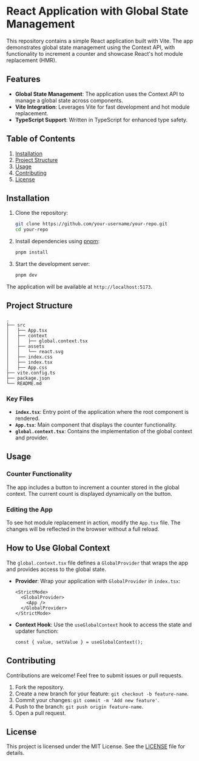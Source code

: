 # React Application with Global State Management

This repository contains a simple React application built with Vite. The app demonstrates global state management using the Context API, with functionality to increment a counter and showcase React's hot module replacement (HMR).

## Features

- **Global State Management**: The application uses the Context API to manage a global state across components.
- **Vite Integration**: Leverages Vite for fast development and hot module replacement.
- **TypeScript Support**: Written in TypeScript for enhanced type safety.

## Table of Contents

1. [Installation](#installation)
2. [Project Structure](#project-structure)
3. [Usage](#usage)
4. [Contributing](#contributing)
5. [License](#license)

## Installation

1. Clone the repository:

   ```bash
   git clone https://github.com/your-username/your-repo.git
   cd your-repo
   ```

2. Install dependencies using [pnpm](https://pnpm.io):

   ```bash
   pnpm install
   ```

3. Start the development server:
   ```bash
   pnpm dev
   ```

The application will be available at `http://localhost:5173`.

## Project Structure

```
.
├── src
│   ├── App.tsx
│   ├── context
│   │   ├── global.context.tsx
│   ├── assets
│   │   └── react.svg
│   ├── index.css
│   ├── index.tsx
│   ├── App.css
├── vite.config.ts
├── package.json
└── README.md
```

### Key Files

- **`index.tsx`**: Entry point of the application where the root component is rendered.
- **`App.tsx`**: Main component that displays the counter functionality.
- **`global.context.tsx`**: Contains the implementation of the global context and provider.

## Usage

### Counter Functionality

The app includes a button to increment a counter stored in the global context. The current count is displayed dynamically on the button.

### Editing the App

To see hot module replacement in action, modify the `App.tsx` file. The changes will be reflected in the browser without a full reload.

## How to Use Global Context

The `global.context.tsx` file defines a `GlobalProvider` that wraps the app and provides access to the global state.

- **Provider**:
  Wrap your application with `GlobalProvider` in `index.tsx`:

  ```tsx
  <StrictMode>
    <GlobalProvider>
      <App />
    </GlobalProvider>
  </StrictMode>
  ```

- **Context Hook**:
  Use the `useGlobalContext` hook to access the state and updater function:
  ```tsx
  const { value, setValue } = useGlobalContext();
  ```

## Contributing

Contributions are welcome! Feel free to submit issues or pull requests.

1. Fork the repository.
2. Create a new branch for your feature: `git checkout -b feature-name`.
3. Commit your changes: `git commit -m 'Add new feature'`.
4. Push to the branch: `git push origin feature-name`.
5. Open a pull request.

## License

This project is licensed under the MIT License. See the [LICENSE](LICENSE) file for details.

